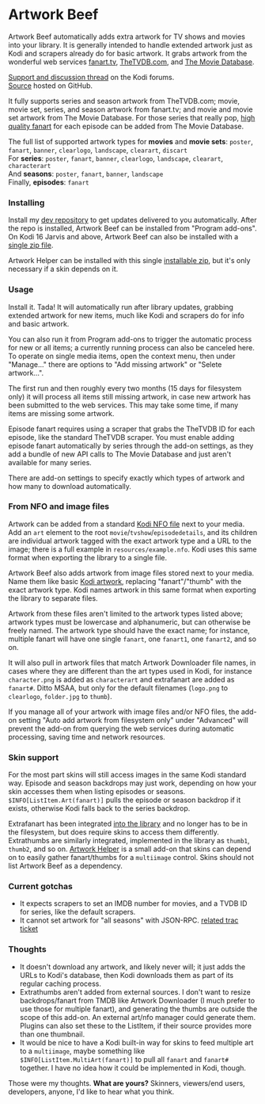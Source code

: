 # Artwork Beef

Artwork Beef automatically adds extra artwork for TV shows and movies into your library. It is generally intended to
handle extended artwork just as Kodi and scrapers already do for basic artwork. It grabs artwork from the wonderful web
services [fanart.tv], [TheTVDB.com], and [The Movie Database].

[fanart.tv]: https://fanart.tv/
[TheTVDB.com]: http://thetvdb.com/
[The Movie Database]: https://www.themoviedb.org/

[Support and discussion thread](http://forum.kodi.tv/showthread.php?tid=258886) on the Kodi forums.  
[Source](https://github.com/rmrector/script.artwork.beef) hosted on GitHub.

It fully supports series and season artwork from TheTVDB.com; movie, movie set, series,
and season artwork from fanart.tv; and movie and movie set artwork from The Movie Database.
For those series that really pop, [high quality fanart] for each episode can be
added from The Movie Database.

[high quality fanart]: http://forum.kodi.tv/showthread.php?tid=236248

The full list of supported artwork types for **movies** and **movie sets**: `poster`,
  `fanart`, `banner`, `clearlogo`, `landscape`, `clearart`, `discart`  
For **series**: `poster`, `fanart`, `banner`, `clearlogo`, `landscape`, `clearart`, `characterart`  
And **seasons**: `poster`, `fanart`, `banner`, `landscape`  
Finally, **episodes**: `fanart`

### Installing

Install my [dev repository] to get updates delivered to you automatically. After the repo is
installed, Artwork Beef can be installed from "Program add-ons". On Kodi 16 Jarvis and above,
Artwork Beef can also be installed with a [single zip file].

Artwork Helper can be installed with this single [installable zip], but it's only necessary if a
skin depends on it.

[dev repository]: https://github.com/rmrector/repository.rector.stuff/raw/master/latest/repository.rector.stuff-latest.zip
[single zip file]: https://github.com/rmrector/repository.rector.stuff/raw/master/latest/script.artwork.beef-latest.zip
[installable zip]: https://github.com/rmrector/repository.rector.stuff/raw/master/latest/script.artwork.helper-latest.zip

### Usage

Install it. Tada! It will automatically run after library updates, grabbing extended
artwork for new items, much like Kodi and scrapers do for info and basic artwork.

You can also run it from Program add-ons to trigger the automatic
process for new or all items; a currently running process can also be canceled here. To operate on single
media items, open the context menu, then under "Manage..." there are options to "Add missing artwork" or
"Selete artwork...".

The first run and then roughly every two months (15 days for filesystem only) it will process all items still missing
artwork, in case new artwork has been submitted to the web services. This may take some
time, if many items are missing some artwork.

Episode fanart requires using a scraper that grabs the TheTVDB ID for each episode, like the standard TheTVDB scraper.
You must enable adding episode fanart automatically by series through the add-on settings, as they add a bundle of new
API calls to The Movie Database and just aren't available for many series.

There are add-on settings to specify exactly which types of artwork and how many to
download automatically.

### From NFO and image files

Artwork can be added from a standard [Kodi NFO file] next to your media. Add an `art` element to the root
`movie`/`tvshow`/`episodedetails`, and its children are individual artwork tagged with the exact artwork type and a URL
to the image; there is a full example in `resources/example.nfo`. Kodi uses this same format when exporting the library
to a single file.

Artwork Beef also adds artwork from image files stored next to your media. Name them like basic [Kodi artwork],
replacing "fanart"/"thumb" with the exact artwork type. Kodi names artwork in this same format when exporting the
library to separate files.

Artwork from these files aren't limited to the artwork types listed above; artwork types must be
lowercase and alphanumeric, but can otherwise be freely named. The artwork type should have the exact
name; for instance, multiple fanart will have one single `fanart`, one `fanart1`, one `fanart2`, and so on.

It will also pull in artwork files that match Artwork Downloader file names, in cases where they
are different than the art types used in Kodi, for instance `character.png` is added as
`characterart` and extrafanart are added as `fanart#`. Ditto MSAA, but only for the default
filenames (`logo.png` to `clearlogo`, `folder.jpg` to `thumb`).

If you manage all of your artwork with image files and/or NFO files, the add-on setting
"Auto add artwork from filesystem only" under "Advanced" will prevent the add-on from
querying the web services during automatic processing, saving time and network resources.

[Kodi NFO file]: http://kodi.wiki/view/NFO_files
[Kodi artwork]: http://kodi.wiki/view/Artwork#Naming_conventions

### Skin support

For the most part skins will still access images in the same Kodi standard way.
Episode and season backdrops may just work, depending on how your skin accesses them when listing
episodes or seasons. `$INFO[ListItem.Art(fanart)]` pulls the episode or season backdrop if it exists,
otherwise Kodi falls back to the series backdrop.

Extrafanart has been integrated [into the library] and no longer has to be in the filesystem,
but does require skins to access them differently. Extrathumbs are similarly integrated, implemented
in the library as `thumb1`, `thumb2`, and so on. [Artwork Helper] is a small add-on that skins can
depend on to easily gather fanart/thumbs for a `multiimage` control. Skins should not list
Artwork Beef as a dependency.

[into the library]: http://forum.kodi.tv/showthread.php?tid=236649
[Artwork Helper]: https://github.com/rmrector/script.artwork.helper

### Current gotchas

- It expects scrapers to set an IMDB number for movies, and a TVDB ID for series, like the default scrapers.
- It cannot set artwork for "all seasons" with JSON-RPC. [related trac ticket](http://trac.kodi.tv/ticket/16139)

### Thoughts

- It doesn't download any artwork, and likely never will; it just adds the URLs to Kodi's database, then Kodi
  downloads them as part of its regular caching process.
- Extrathumbs aren't added from external sources. I don't want to resize backdrops/fanart from TMDB
  like Artwork Downloader (I much prefer to use those for multiple fanart), and generating
  the thumbs are outside the scope of this add-on. An external art/nfo manager could generate them.
  Plugins can also set these to the ListItem, if their source provides more than one thumbnail.
- It would be nice to have a Kodi built-in way for skins to feed multiple art to a `multiimage`,
  maybe something like `$INFO[ListItem.MultiArt(fanart)]` to pull all `fanart` and `fanart#` together.
  I have no idea how it could be implemented in Kodi, though.

Those were my thoughts. **What are yours?** Skinners, viewers/end users, developers, anyone, I'd like
to hear what you think.
